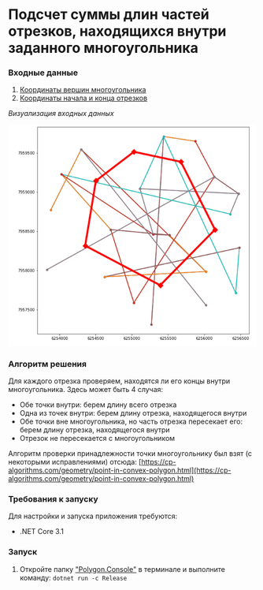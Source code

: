 # Подсчет суммы длин частей отрезков, находящихся внутри заданного многоугольника

### Входные данные

1. [Координаты вершин многоугольника](src/Polygon.Console/table1.csv)
2. [Координаты начала и конца отрезков](src/Polygon.Console/table2.csv)

*Визуализация входных данных*

![Class diagram](task.png)

### Алгоритм решения

Для каждого отрезка проверяем, находятся ли его концы внутри многоугольника. Здесь может быть 4 случая:
* Обе точки внутри: берем длину всего отрезка
* Одна из точек внутри: берем длину отрезка, находящегося внутри
* Обе точки вне многоугольника, но часть отрезка пересекает его: берем длину отрезка, находящегося внутри
* Отрезок не пересекается с многоугольником

Алгоритм проверки принадлежности точки многоугольнику был взят (с некоторыми исправлениями) отсюда: [https://cp-algorithms.com/geometry/point-in-convex-polygon.html](https://cp-algorithms.com/geometry/point-in-convex-polygon.html)

### Требования к запуску
Для настройки и запуска приложения требуются:

 * .NET Core 3.1

 ### Запуск

 1. Откройте папку ["Polygon.Console"](src/Polygon.Console) в терминале и выполните команду:
 `dotnet run -c Release` 

